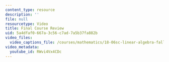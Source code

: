 ```yaml
---
content_type: resource
description: ''
file: null
resourcetype: Video
title: Final Course Review
uid: 5a4dfaf0-667a-3c56-c7ad-7a5b37fa882b
video_files:
  video_captions_file: /courses/mathematics/18-06sc-linear-algebra-fall-2011/final-course-review/final-course-review/RWvi4Vx4CDc.vtt
video_metadata:
  youtube_id: RWvi4Vx4CDc
---
```

